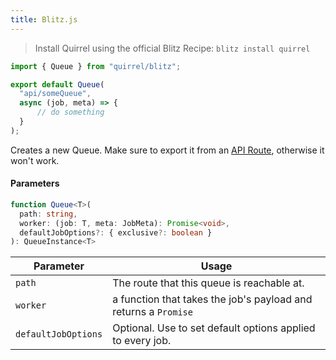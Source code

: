 ```yaml
---
title: Blitz.js
---
```


> Install Quirrel using the official Blitz Recipe:
`blitz install quirrel`

```ts title="app/api/someQueue.ts"
import { Queue } from "quirrel/blitz";

export default Queue(
  "api/someQueue",
  async (job, meta) => {
      // do something
  }
);
```

Creates a new Queue.
Make sure to export it from an [API Route](https://blitzjs.com/docs/api-routes), otherwise it won't work.

#### Parameters

```ts
function Queue<T>(
  path: string,
  worker: (job: T, meta: JobMeta): Promise<void>,
  defaultJobOptions?: { exclusive?: boolean }
): QueueInstance<T>
```

| Parameter           | Usage                                                           |
| ------------------- | --------------------------------------------------------------- |
| `path`              | The route that this queue is reachable at.                      |
| `worker`            | a function that takes the job's payload and returns a `Promise` |
| `defaultJobOptions` | Optional. Use to set default options applied to every job.      |
